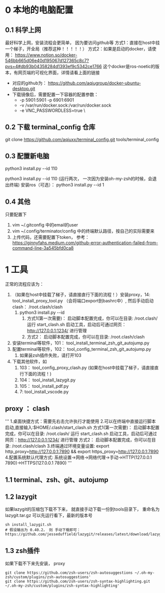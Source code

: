 # 0 本地的电脑配置
## 0.1 科学上网
最好科学上网，安装流程会更简单， 因为要访问github等
方式1：直接在host中挂一个梯子，开全局（推荐这种！！！！！）
方式2：如果是启动的docker，请使用：
https://www.notion.so/docker-546bb665d06e40d195067d127365c8c7?pvs=4#db93b04358284d1393ef9c5342ce1766
这个docker是ros-noetic的版本，有网页端的可视化界面，详情请看上面的链接
- 对应的github为： https://github.com/aqiugroup/docker-ubuntu-desktop.git
- 下载镜像后，需要配置一下容器的配置参数：
  - -p 5901:5901 -p 6901:6901
  - -v /var/run/docker.sock:/var/run/docker.sock
  - -e VNC_PASSWORDLESS=true \

## 0.2 下载 terminal_config 仓库
git clone https://github.com/aqiuxx/terminal_config.git tools/terminal_config


## 0.3 配置新电脑
python3 install.py --id 110


python3 install.py --id 110 (运行两次， 一次因为安装oh-my-zsh的时候，会退出终端)
安装ros（可选）：
python3 install.py --id 1

## 0.4 其他
只要配置下
1. vim ~/.gitconfig 中的email的user
2. vim ~/.config/terminator/config 中的终端默认路径，按自己的实际需要来
3. 上传代码，还需要配置下token， 参考： https://ginnyfahs.medium.com/github-error-authentication-failed-from-command-line-3a545bfd0ca8


# 1 工具
正常的流程应该为：
1. （如果在host中挂载了梯子，请直接直行下面的流程！）安装proxy，14:  tool_install_proxy_tool.py （会将端口export到bashrc中）, 然后手动启动clash： /root.clash/clash
   1. python3 install.py --id
      1. 方式1(第一次需要)： 启动脚本配置完成，你可以在目录: /root.clash/  运行 start_clash.sh 启动工具，启动后可通过网页：http://127.0.0.1:1234/ 进行管理
      2. 方式2： 启动脚本配置完成，你可以在目录: /root.clash/clash
2. 安装terminal等软件，101： tool_install_terminal_zsh_git_autojump.py
3. 配置terminal等软件，102： tool_config_terminal_zsh_git_autojump.py
   1. 如果装zsh插件失败，请打开103
4. 下载其他软件，如
   1. 103： tool_config_proxy_clash.py (如果在host中挂载了梯子，请直接直行下面的流程！)
   2. 104： tool_install_lazygit.py
   3. 105： tool_install_pdf.py
   4. 7: tool_install_vscode.py


## proxy ： clash
'''
1.桌面快捷方式：需要先右击允许执行才能使用
2.可以在终端中直接运行脚本启动,直接输入:$HOME/.clash/start_clash.sh
    方式1(第一次需要)： 启动脚本配置完成，你可以在目录: /root.clash/  运行 start_clash.sh 启动工具，启动后可通过网页：http://127.0.0.1:1234/ 进行管理
    方式2： 启动脚本配置完成，你可以在目录: /root.clash/clash
3.终端通过环境变量设置: export http_proxy=http://127.0.0.1:7890 && export https_proxy=http://127.0.0.1:7890
4.配置系统默认代理方式: 系统设置->网络->网络代理->手动->HTTP(127.0.0.1 7890)->HTTPS(127.0.0.1 7890)
'''

## 1.1 terminal、zsh、git、autojump

## 1.2 lazygit
如果lazygit的压缩包下载不下来， 就直接手动下载一份到tools目录下， 重命名为lazygit.tar.gz
可以先运行看下，最新的版本号
```
sh install_lazygit.sh
# 假设输出为 0.40.2， 则 手动下载即可：
https://github.com/jesseduffield/lazygit/releases/latest/download/lazygit_0.40.2_Linux_x86_64.tar.gz
```

## 1.3 zsh插件
如果下载不下来先安装， proxy
```
git clone https://github.com/zsh-users/zsh-autosuggestions ~/.oh-my-zsh/custom/plugins/zsh-autosuggestions'
git clone https://github.com/zsh-users/zsh-syntax-highlighting.git ~/.oh-my-zsh/custom/plugins/zsh-syntax-highlighting'
```
